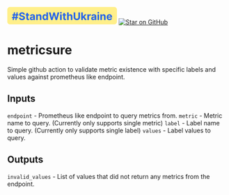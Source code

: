 [![Stand With Ukraine](https://raw.githubusercontent.com/vshymanskyy/StandWithUkraine/main/badges/StandWithUkraine.svg)](https://stand-with-ukraine.pp.ua)
[![Star on GitHub](https://img.shields.io/github/stars/LukoJy3D/metricsure.svg?style=social)](https://github.com/LukoJy3D/metricsure/stargazers)

# metricsure

Simple github action to validate metric existence with specific labels and values against prometheus like endpoint.

## Inputs

`endpoint` - Prometheus like endpoint to query metrics from.
`metric` - Metric name to query. (Currently only supports single metric)
`label` - Label name to query. (Currently only supports single label)
`values` - Label values to query.

## Outputs

`invalid_values` - List of values that did not return any metrics from the endpoint.
